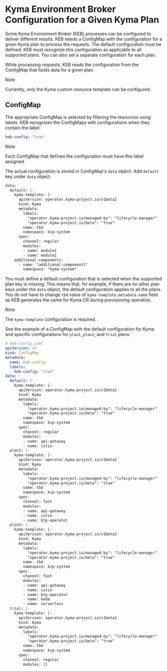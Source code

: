 # Kyma Environment Broker Configuration for a Given Kyma Plan

Some Kyma Environment Broker (KEB) processes can be configured to deliver different results. KEB needs a ConfigMap with the configuration for a given Kyma plan to process the requests.
The default configuration must be defined. KEB must recognize this configuration as applicable to all supported plans. You can also set a separate configuration for each plan.
  
While processing requests, KEB reads the configuration from the ConfigMap that holds data for a given plan.

> [!NOTE]
> Currently, only the Kyma custom resource template can be configured.

## ConfigMap  

The appropriate ConfigMap is selected by filtering the resources using labels. KEB recognizes the ConfigMaps with configurations when they contain the label:

```yaml
keb-config: "true"
```

> [!NOTE]
> Each ConfigMap that defines the configuration must have this label assigned.

The actual configuration is stored in ConfigMap's `data` object. Add `default` key under `data` object:

```yaml
data:
  default: |-
    kyma-template: |-
      apiVersion: operator.kyma-project.io/v1beta2
      kind: Kyma
      metadata:
        labels:
          "operator.kyma-project.io/managed-by": "lifecycle-manager"
          "operator.kyma-project.io/beta": "true"
        name: tbd
        namespace: kcp-system
      spec:
        channel: regular
        modules:
        - name: module1
        - name: module2
    additional-components:
      - name: "additional-component1"
        namespace: "kyma-system"
```

You must define a default configuration that is selected when the supported plan key is missing. This means that, for example, if there are no other plan keys under the `data` object, the default configuration applies to all the plans. You do not have to change `tbd` value of `kyma-template.metadata.name` field as KEB generates the name for Kyma CR during provisioning operation.

> [!NOTE]
> The `kyma-template` configuration is required.

See the example of a ConfigMap with the default configuration for Kyma and specific configurations for `plan1`, `plan2`, and `trial` plans:

```yaml
# keb-config.yaml
apiVersion: v1
kind: ConfigMap
metadata:
  name: keb-config
  labels:
    keb-config: "true"
data:
  default: |-
    kyma-template: |-
      apiVersion: operator.kyma-project.io/v1beta2
      kind: Kyma
      metadata:
        labels:
          "operator.kyma-project.io/managed-by": "lifecycle-manager"
          "operator.kyma-project.io/beta": "true"
        name: tbd
        namespace: kcp-system
      spec:
        channel: regular
        modules:
        - name: api-gateway
        - name: istio
  plan1: |-
    kyma-template: |-
      apiVersion: operator.kyma-project.io/v1beta2
      kind: Kyma
      metadata:
        labels:
          "operator.kyma-project.io/managed-by": "lifecycle-manager"
          "operator.kyma-project.io/beta": "true"
        name: tbd
        namespace: kcp-system
      spec:
        channel: fast
        modules:
        - name: api-gateway
        - name: istio
        - name: btp-operator
  plan2: |-
    kyma-template: |-
      apiVersion: operator.kyma-project.io/v1beta2
      kind: Kyma
      metadata:
        labels:
          "operator.kyma-project.io/managed-by": "lifecycle-manager"
          "operator.kyma-project.io/beta": "true"
        name: tbd
        namespace: kcp-system
      spec:
        channel: fast
        modules:
        - name: api-gateway
        - name: istio
        - name: btp-operator
        - name: keda
        - name: serverless
  trial: |-
    kyma-template: |-
      apiVersion: operator.kyma-project.io/v1beta2
      kind: Kyma
      metadata:
        labels:
          "operator.kyma-project.io/managed-by": "lifecycle-manager"
          "operator.kyma-project.io/beta": "true"
        name: tbd
        namespace: kcp-system
      spec:
        channel: regular
        modules: []
```
